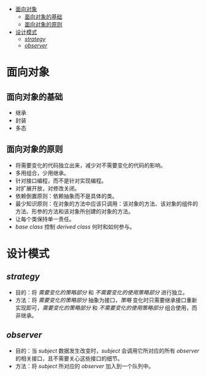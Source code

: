 - [面向对象](#面向对象)
  - [面向对象的基础](#面向对象的基础)
  - [面向对象的原则](#面向对象的原则)
- [设计模式](#设计模式)
  - [_strategy_](#strategy)
  - [_observer_](#observer)


# 面向对象

## 面向对象的基础

* 继承
* 封装
* 多态

## 面向对象的原则

* 将需要变化的代码独立出来，减少对不需要变化的代码的影响。
* 多用组合，少用继承。
* 针对接口编程，而不是针对实现编程。
* 对扩展开放，对修改关闭。
* 依赖倒置原则：依赖抽象而不是具体的类。
* 最少知识原则：在对象的方法中应该只调用：该对象的方法、该对象的组件的方法、形参的方法和该对象所创建的对象的方法。
* 让每个类保持单一责任。
* _base class_ 控制 _derived class_ 何时和如何参与。

# 设计模式

## _strategy_

* 目的：将 _需要变化的策略部分_ 和 _不需要变化的使用策略部分_ 进行独立。
* 方法：将 _需要变化的策略部分_ 抽象为接口，_策略_ 变化时只需要继承接口重新实现即可，_需要变化的策略部分_ 和 _不需要变化的使用策略部分_ 组合使用，而非继承。 

## _observer_

* 目的：当 _subject_ 数据发生改变时，_subject_ 会调用它所对应的所有 _observer_ 的相关接口，且不需要关心这些接口的细节。
* 方法：将 _subject_ 所对应的 _observer_ 加入到一个队列中。